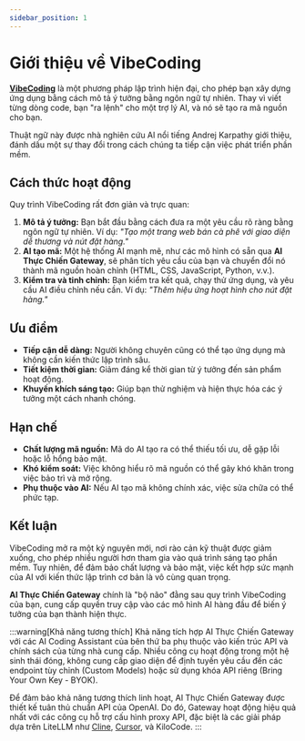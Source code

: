 ```yaml
---
sidebar_position: 1
---
```


# Giới thiệu về VibeCoding

[**VibeCoding**](https://vi.wikipedia.org/wiki/Vibe_coding?utm_source=chatgpt.com) là một phương pháp lập trình hiện đại, cho phép bạn xây dựng ứng dụng bằng cách mô tả ý tưởng bằng ngôn ngữ tự nhiên. Thay vì viết từng dòng code, bạn "ra lệnh" cho một trợ lý AI, và nó sẽ tạo ra mã nguồn cho bạn.

Thuật ngữ này được nhà nghiên cứu AI nổi tiếng Andrej Karpathy giới thiệu, đánh dấu một sự thay đổi trong cách chúng ta tiếp cận việc phát triển phần mềm.

## Cách thức hoạt động

Quy trình VibeCoding rất đơn giản và trực quan:

1.  **Mô tả ý tưởng:** Bạn bắt đầu bằng cách đưa ra một yêu cầu rõ ràng bằng ngôn ngữ tự nhiên. Ví dụ: *"Tạo một trang web bán cà phê với giao diện dễ thương và nút đặt hàng."*
2.  **AI tạo mã:** Một hệ thống AI mạnh mẽ, như các mô hình có sẵn qua **AI Thực Chiến Gateway**, sẽ phân tích yêu cầu của bạn và chuyển đổi nó thành mã nguồn hoàn chỉnh (HTML, CSS, JavaScript, Python, v.v.).
3.  **Kiểm tra và tinh chỉnh:** Bạn kiểm tra kết quả, chạy thử ứng dụng, và yêu cầu AI điều chỉnh nếu cần. Ví dụ: *"Thêm hiệu ứng hoạt hình cho nút đặt hàng."*

## Ưu điểm

-   **Tiếp cận dễ dàng:** Người không chuyên cũng có thể tạo ứng dụng mà không cần kiến thức lập trình sâu.
-   **Tiết kiệm thời gian:** Giảm đáng kể thời gian từ ý tưởng đến sản phẩm hoạt động.
-   **Khuyến khích sáng tạo:** Giúp bạn thử nghiệm và hiện thực hóa các ý tưởng một cách nhanh chóng.

## Hạn chế

-   **Chất lượng mã nguồn:** Mã do AI tạo ra có thể thiếu tối ưu, dễ gặp lỗi hoặc lỗ hổng bảo mật.
-   **Khó kiểm soát:** Việc không hiểu rõ mã nguồn có thể gây khó khăn trong việc bảo trì và mở rộng.
-   **Phụ thuộc vào AI:** Nếu AI tạo mã không chính xác, việc sửa chữa có thể phức tạp.

## Kết luận

VibeCoding mở ra một kỷ nguyên mới, nơi rào cản kỹ thuật được giảm xuống, cho phép nhiều người hơn tham gia vào quá trình sáng tạo phần mềm. Tuy nhiên, để đảm bảo chất lượng và bảo mật, việc kết hợp sức mạnh của AI với kiến thức lập trình cơ bản là vô cùng quan trọng.

**AI Thực Chiến Gateway** chính là "bộ não" đằng sau quy trình VibeCoding của bạn, cung cấp quyền truy cập vào các mô hình AI hàng đầu để biến ý tưởng của bạn thành hiện thực.

:::warning[Khả năng tương thích]
Khả năng tích hợp AI Thực Chiến Gateway với các AI Coding Assistant của bên thứ ba phụ thuộc vào kiến trúc API và chính sách của từng nhà cung cấp. Nhiều công cụ hoạt động trong một hệ sinh thái đóng, không cung cấp giao diện để định tuyến yêu cầu đến các endpoint tùy chỉnh (Custom Models) hoặc sử dụng khóa API riêng (Bring Your Own Key - BYOK).

Để đảm bảo khả năng tương thích linh hoạt, AI Thực Chiến Gateway được thiết kế tuân thủ chuẩn API của OpenAI. Do đó, Gateway hoạt động hiệu quả nhất với các công cụ hỗ trợ cấu hình proxy API, đặc biệt là các giải pháp dựa trên LiteLLM như [Cline](/docs/vibe-coding/cline-integration), [Cursor](/docs/vibe-coding/cursor-integration), và KiloCode.
:::
